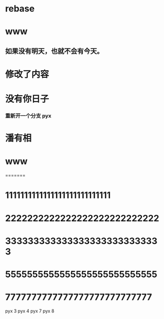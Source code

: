 # rebase
# www
## 如果没有明天，也就不会有今天。
# 修改了内容
# 没有你日子
### 重新开一个分支 pyx
# 潘有相
# www
=======
# 1111111111111111111111111111
# 2222222222222222222222222222
# 3333333333333333333333333333
# 5555555555555555555555555555
# 7777777777777777777777777777
pyx 3
pyx 4
pyx 7
pyx 8
